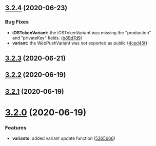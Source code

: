 ## [3.2.4](https://github.com/aerogear/unifiedpush-admin-client/compare/3.2.3...3.2.4) (2020-06-23)


### Bug Fixes

* **iOSTokenVariant:** the iOSTokenVariant was missing the "production" and "privateKey" fields. ([b89d7d9](https://github.com/aerogear/unifiedpush-admin-client/commit/b89d7d9cd26d0db7baee58d4da6b01a017425a87))
* **variant:** the WebPushVariant was not exported as public ([4ced45f](https://github.com/aerogear/unifiedpush-admin-client/commit/4ced45f0a1bc68a5dbe59bfd338ce28ef747ba23))



## [3.2.3](https://github.com/aerogear/unifiedpush-admin-client/compare/3.2.2...3.2.3) (2020-06-21)



## [3.2.2](https://github.com/aerogear/unifiedpush-admin-client/compare/3.2.1...3.2.2) (2020-06-19)



## [3.2.1](https://github.com/aerogear/unifiedpush-admin-client/compare/3.2.0...3.2.1) (2020-06-19)



# [3.2.0](https://github.com/aerogear/unifiedpush-admin-client/compare/3.1.0...3.2.0) (2020-06-19)


### Features

* **variants:** added variant update function ([5365b66](https://github.com/aerogear/unifiedpush-admin-client/commit/5365b666cd1914130127cda918012d0cc51339f7))



